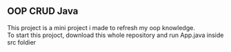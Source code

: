 ## OOP CRUD Java

This project is a mini project i made to refresh my oop knowledge. <br/>
To start this projoct, download this whole repository and run App.java inside src foldier
